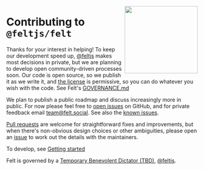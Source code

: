 [<img src="/src/static/felt.png" align="right" width="192" height="178">](https://felt.dev)

# Contributing to `@feltjs/felt`

Thanks for your interest in helping!
To keep our development speed up,
[@feltjs](https://github.com/feltjs) makes most decisions in private,
but we are planning to develop open community-driven processes soon.
Our code is open source, so we publish it as we write it,
and [the license](LICENSE) is permissive, so you can do whatever you wish with the code.
See Felt's [GOVERNANCE.md](https://github.com/feltjs/felt/blob/main/GOVERNANCE.md)

We plan to publish a public roadmap and discuss increasingly more in public.
For now please feel free to
[open issues](https://github.com/feltjs/felt/issues) on GitHub,
and for private feedback email [team@felt.social](mailto:team@felt.social).
See also the [known issues](https://www.felt.dev/docs/guide/user/known-issues).

[Pull requests](https://github.com/feltjs/felt/pulls)
are welcome for straightforward fixes and improvements,
but when there's non-obvious design choices or other ambiguities,
please open an [issue](https://github.com/feltjs/felt/issues)
to work out the details with the maintainers.

To develop, see [Getting started](https://felt.dev/docs/guide/admin/getting-started)

Felt is governed by a
[Temporary Benevolent Dictator (TBD)](https://github.com/feltjs/felt/blob/main/GOVERNANCE.md),
[@feltjs](https://github.com/feltjs).
